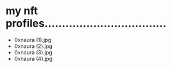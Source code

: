 # my nft profiles...................................
- 0xnaura (1).jpg
- 0xnaura (2).jpg
- 0xnaura (3).jpg
- 0xnaura (4).jpg
